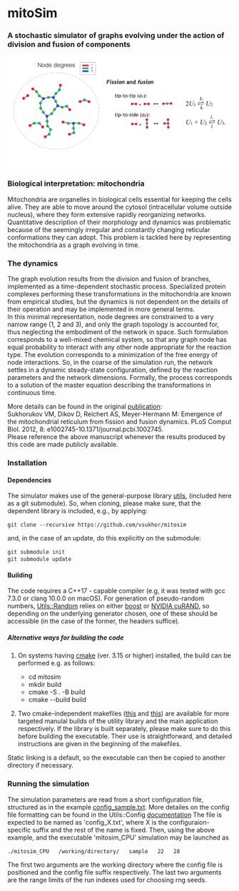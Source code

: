 #  mitoSim 

### A stochastic simulator of graphs evolving under the action of division and fusion of components

![dynamic graph](imgs/dynamic_graph.png)

### Biological interpretation: mitochondria

Mitochondria are organelles in biological cells essential for keeping the cells alive. 
They are able to move around the cytosol (intracellular volume outside nucleus), where they form extensive rapidly reorganizing networks.
Quantitative description of their morphology and dynamics was problematic 
because of the seemingly irregular and constantly changing reticular conformations they can adopt. 
This problem is tackled here by representing the mitochondria as a graph evolving in time. 

### The dynamics

The graph evolution results from the division and fusion of branches, implemented as a time-dependent stochastic process. 
Specialized protein complexes performing these transformations in the mitochondria are known from empirical studies, 
but the dynamics is not dependent on the details of their operation and may be implemented in more general terms.  
In this minimal representation, node degrees are constrained to a very narrow range (1, 2 and 3), 
and only the graph topology is accounted for, thus neglecting the embodiment of the network in space.
Such formulation corresponds to a well-mixed chemical system, so that any graph node has equal probability to interact with any other 
node appropriate for the reaction type. 
The evolution corresponds to a minimization of the free energy of node interactions. 
So, in the coarse of the simulation run, the network settles in a dynamic steady-state configuration,
defined by the reaction parameters and the network dimensions.
Formally, the process corresponds to a solution of the master equation describing the transformations in continuous time.

More details can be found in the original [publication](https://journals.plos.org/ploscompbiol/article?id=10.1371/journal.pcbi.1002745):  
Sukhorukov VM, Dikov D, Reichert AS, Meyer-Hermann M: Emergence of the mitochondrial reticulum from fission and fusion dynamics. 
PLoS Comput Biol. 2012, 8: e1002745-10.1371/journal.pcbi.1002745.  
Please reference the above manuscript whenever the results produced by this code are made publicly available.

### Installation

#### Dependencies

The simulator makes use of the general-purpose library [utils](https://github.com/vsukhor/utils), (included here as a git submodule).
So, when cloning, please make sure, that the dependent library is included, e.g., by applying:

    git clone --recursive https://github.com/vsukhor/mitosim

and, in the case of an update, do this explicitly on the submodule:

    git submodule init
    git submodule update

#### Building

The code requires a C++17 - capable compiler (e.g, it was tested with gcc 7.3.0 or clang 10.0.0 on macOS). 
For generation of pseudo-random numbers, [Utils::Random](https://github.com/vsukhor/utils/tree/master/utils/random) 
relies on either [boost](https://www.boost.org/) or [NVIDIA cuRAND](https://developer.nvidia.com/curand), so
depending on the underlying generator chosen, one of these should be accessible (in the case of the former, the headers suffice).

##### Alternative ways for building the code

1. On systems having [cmake](https://cmake.org) (ver. 3.15 or higher) installed, the build can be performed e.g. as follows:  
    * cd mitosim
    * mkdir build
    * cmake -S . -B build
    * cmake --build build
    
2. Two cmake-independent makefiles ([this](https://github.com/vsukhor/utils/blob/master/manual_make/Makefile) 
    and [this](manual_make/Makefile)) are available for more targeted manulal builds of the utility library and the main application respectively. 
    If the library is built separately, please make sure to do this before building the executable. 
    Their use is straightforward, and detailed instructions are given in the beginning of the makefiles.

Static linking is a default, so the executable can then be copied to another directory if necessary.

### Running the simulation

The simulation parameters are read from a short configuration file, structured 
as in the example [config_sample.txt](tests/config_sample.txt). 
More detailes on the config file formatting can be found in the 
Utils::Config [documentation](https://github.com/vsukhor/utils/blob/master/utils/config/conf_file_structure.md) 
The file is expected to be named as 'config_X.txt', where X is the configuraion-specific suffix and the rest of the name is fixed.
Then, using the above example, and the executable 'mitosim_CPU' simulation may be launched as

    ./mitosim_CPU   /working/directory/   sample   22   28

The first two arguments are the working directory where the config file is positioned and the config file suffix respectively.
The last two arguments are the range limits of the run indexes used for choosing rng seeds. 
